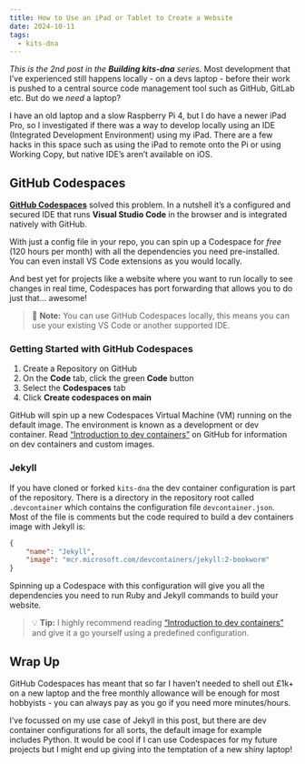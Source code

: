 ```yaml
---
title: How to Use an iPad or Tablet to Create a Website
date: 2024-10-11
tags:
  - kits-dna
---
```

*This is the 2nd post in the **Building kits-dna** series.*
Most development that I’ve experienced still happens locally - on a devs laptop - before their work is pushed to a central source code management tool such as GitHub, GitLab etc. But do we *need* a laptop?

I have an old laptop and a slow Raspberry Pi 4, but I do have a newer iPad Pro, so I investigated if there was a way to develop locally using an IDE (Integrated Development Environment) using my iPad. There are a few hacks in this space such as using the iPad to remote onto the Pi or using Working Copy, but native IDE’s aren’t available on iOS.

## GitHub Codespaces

[**GitHub Codespaces**]([https://github.com/features/](https://github.com/features/codespaces)) solved this problem. In a nutshell it’s a configured and secured IDE that runs **Visual Studio Code** in the browser and is integrated natively with GitHub.

With just a config file in your repo, you can spin up a Codespace for *free* (120 hours per month) with all the dependencies you need pre-installed. You can even install VS Code extensions as you would locally.

And best yet for projects like a website where you want to run locally to see changes in real time, Codespaces has port forwarding that allows you to do just that... awesome!

> :memo: **Note:** You can use GitHub Codespaces locally, this means you can use your existing VS Code or another supported IDE.

### Getting Started with GitHub Codespaces

1. Create a Repository on GitHub
2. On the **Code** tab, click the green **Code** button
3. Select the **Codespaces** tab
4. Click **Create codespaces on main**

GitHub will spin up a new Codespaces Virtual Machine (VM) running on the default image. The environment is known as a development or dev container. Read [“Introduction to dev containers”](https://docs.github.com/en/codespaces/setting-up-your-project-for-codespaces/adding-a-dev-container-configuration/introduction-to-dev-containers) on GitHub for information on dev containers and custom images.

### Jekyll

If you have cloned or forked `kits-dna` the dev container configuration is part of the repository. There is a directory in the repository root called `.devcontainer` which contains the configuration file `devcontainer.json`. Most of the file is comments but the code required to build a dev containers image with Jekyll is:

```json
{
    "name": "Jekyll",
    "image": "mcr.microsoft.com/devcontainers/jekyll:2-bookworm"
}
```

Spinning up a Codespace with this configuration will give you all the dependencies you need to run Ruby and Jekyll commands to build your website.

> :bulb: **Tip:** I highly recommend reading [“Introduction to dev containers”](https://docs.github.com/en/codespaces/setting-up-your-project-for-codespaces/adding-a-dev-container-configuration/introduction-to-dev-containers) and give it a go yourself using a predefined configuration.

## Wrap Up

GitHub Codespaces has meant that so far I haven’t needed to shell out £1k+ on a new laptop and the free monthly allowance will be enough for most hobbyists - you can always pay as you go if you need more minutes/hours.

I’ve focussed on my use case of Jekyll in this post, but there are dev container configurations for all sorts, the default image for example includes Python. It would be cool if I can use Codespaces for my future projects but I might end up giving into the temptation of a new shiny laptop!

